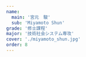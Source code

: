 ```yaml
---
name:
  main: '宮元　駿'
  sub: 'Miyamoto Shun'
grade: '修士課程'
major: '技術社会システム専攻'
cover: './miyamoto_shun.jpg'
order: 8
---
```

